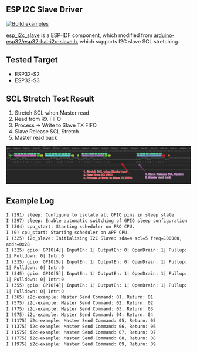 ## ESP I2C Slave Driver

[![Build examples](https://github.com/leeebo/esp_i2c_slave/actions/workflows/build_examples.yml/badge.svg)](https://github.com/leeebo/esp_i2c_slave/actions/workflows/build_examples.yml)

[esp_i2c_slave](./components/esp_i2c_slave) is a ESP-IDF component, which modified from [arduino-esp32/esp32-hal-i2c-slave.h](https://github.com/espressif/arduino-esp32/blob/master/cores/esp32/esp32-hal-i2c-slave.h), which supports I2C slave SCL stretching.

## Tested Target

* ESP32-S2
* ESP32-S3

## SCL Stretch Test Result

1. Stretch SCL when Master read
2. Read from RX FIFO
3. Process -> Write to Slave TX FIFO
4. Slave Release SCL Stretch
5. Master read back

![](./components/esp_i2c_slave/stretch_test_result.png)

## Example Log

```
I (291) sleep: Configure to isolate all GPIO pins in sleep state
I (297) sleep: Enable automatic switching of GPIO sleep configuration
I (304) cpu_start: Starting scheduler on PRO CPU.
I (0) cpu_start: Starting scheduler on APP CPU.
I (325) i2c_slave: Initialising I2C Slave: sda=4 scl=5 freq=100000, addr=0x28
I (325) gpio: GPIO[4]| InputEn: 1| OutputEn: 0| OpenDrain: 1| Pullup: 1| Pulldown: 0| Intr:0 
I (335) gpio: GPIO[5]| InputEn: 1| OutputEn: 0| OpenDrain: 1| Pullup: 1| Pulldown: 0| Intr:0 
I (345) gpio: GPIO[5]| InputEn: 1| OutputEn: 1| OpenDrain: 1| Pullup: 1| Pulldown: 0| Intr:0 
I (355) gpio: GPIO[4]| InputEn: 1| OutputEn: 1| OpenDrain: 1| Pullup: 1| Pulldown: 0| Intr:0 
I (365) i2c-example: Master Send Command: 01, Return: 01
I (575) i2c-example: Master Send Command: 02, Return: 02
I (775) i2c-example: Master Send Command: 03, Return: 03
I (975) i2c-example: Master Send Command: 04, Return: 04
I (1175) i2c-example: Master Send Command: 05, Return: 05
I (1375) i2c-example: Master Send Command: 06, Return: 06
I (1575) i2c-example: Master Send Command: 07, Return: 07
I (1775) i2c-example: Master Send Command: 08, Return: 08
I (1975) i2c-example: Master Send Command: 09, Return: 09
```
